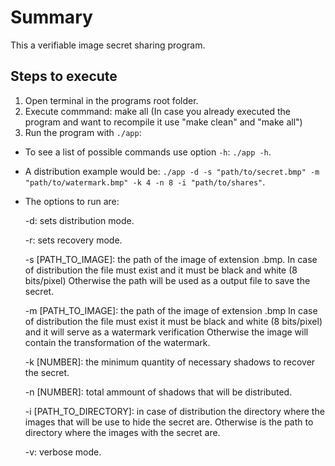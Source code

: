 # Summary 

This a verifiable image secret sharing program.

## Steps to execute

1. Open terminal in the programs root folder.
2. Execute commmand: make all 
   (In case you already executed the program and want to recompile it use "make clean" and "make all")
3. Run the program with `./app`:
 * To see a list of possible commands use option `-h`: `./app -h`.

 * A distribution example would be: `./app -d -s "path/to/secret.bmp" -m "path/to/watermark.bmp" -k 4 -n 8 -i "path/to/shares"`.

 * The options to run are:
 
   -d: sets distribution mode.

   -r: sets recovery mode.
   
   -s [PATH_TO_IMAGE]: the path of the image of extension .bmp.
                       In case of distribution the file must exist
                       and it must be black and white (8 bits/pixel)
                       Otherwise the path will be used as a output file to save the secret.
                       
   -m [PATH_TO_IMAGE]: the path of the image of extension .bmp
                      In case of distribution the file must exist
                      it must be black and white (8 bits/pixel)
                      and it will serve as a watermark verification
                      Otherwise the image will contain the transformation of the watermark.
                      
   -k [NUMBER]: the minimum quantity of necessary shadows to recover the secret.
   
   -n [NUMBER]: total ammount of shadows that will be distributed.
   
   -i [PATH_TO_DIRECTORY]: in case of distribution the directory where the images that
                           will be use to hide the secret are.
                           Otherwise is the path to directory where the images with the secret are.
                              
   -v: verbose mode.
